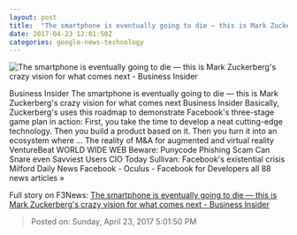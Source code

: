 ```yaml
---
layout: post
title:  "The smartphone is eventually going to die — this is Mark Zuckerberg's crazy vision for what comes next - Business Insider"
date: 2017-04-23 12:01:50Z
categories: google-news-technology
---
```


![The smartphone is eventually going to die — this is Mark Zuckerberg's crazy vision for what comes next - Business Insider](http://static3.businessinsider.com/image/58923b29475752f76d8b4e80-1190-625/the-smartphone-is-eventually-going-to-die--this-is-mark-zuckerbergs-crazy-vision-for-what-comes-next.jpg)

Business Insider The smartphone is eventually going to die — this is Mark Zuckerberg's crazy vision for what comes next Business Insider Basically, Zuckerberg's uses this roadmap to demonstrate Facebook's three-stage game plan in action: First, you take the time to develop a neat cutting-edge technology. Then you build a product based on it. Then you turn it into an ecosystem where ... The reality of M&A for augmented and virtual reality VentureBeat WORLD WIDE WEB Beware: Punycode Phishing Scam Can Snare even Savviest Users CIO Today Sullivan: Facebook's existential crisis Milford Daily News Facebook - Oculus - Facebook for Developers all 88 news articles »


Full story on F3News: [The smartphone is eventually going to die — this is Mark Zuckerberg's crazy vision for what comes next - Business Insider](http://www.f3nws.com/n/rYrShF)

> Posted on: Sunday, April 23, 2017 5:01:50 PM
